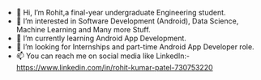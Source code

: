- 👋 Hi, I’m Rohit,a final-year undergraduate Engineering student.
- 👀 I’m interested in Software Development (Android), Data Science, Machine Learning and Many more Stuff.
- 🌱 I’m currently learning Android App Development.
- 💞️ I’m looking for Internships and part-time Android App Developer role.
- 📫 You can reach me on social media like
LinkedIn:- https://www.linkedin.com/in/rohit-kumar-patel-730753220


<!---
rohu2405/rohu2405 is a ✨ special ✨ repository because its `README.md` (this file) appears on your GitHub profile.
You can click the Preview link to take a look at your changes.
--->
